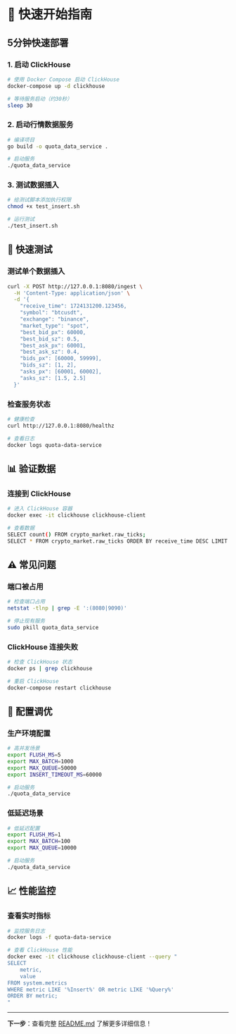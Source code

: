 # 🚀 快速开始指南

## 5分钟快速部署

### 1. 启动 ClickHouse

```bash
# 使用 Docker Compose 启动 ClickHouse
docker-compose up -d clickhouse

# 等待服务启动（约30秒）
sleep 30
```

### 2. 启动行情数据服务

```bash
# 编译项目
go build -o quota_data_service .

# 启动服务
./quota_data_service
```

### 3. 测试数据插入

```bash
# 给测试脚本添加执行权限
chmod +x test_insert.sh

# 运行测试
./test_insert.sh
```

## 🧪 快速测试

### 测试单个数据插入

```bash
curl -X POST http://127.0.0.1:8080/ingest \
  -H 'Content-Type: application/json' \
  -d '{
    "receive_time": 1724131200.123456,
    "symbol": "btcusdt",
    "exchange": "binance",
    "market_type": "spot",
    "best_bid_px": 60000,
    "best_bid_sz": 0.5,
    "best_ask_px": 60001,
    "best_ask_sz": 0.4,
    "bids_px": [60000, 59999],
    "bids_sz": [1, 2],
    "asks_px": [60001, 60002],
    "asks_sz": [1.5, 2.5]
  }'
```

### 检查服务状态

```bash
# 健康检查
curl http://127.0.0.1:8080/healthz

# 查看日志
docker logs quota-data-service
```

## 📊 验证数据

### 连接到 ClickHouse

```bash
# 进入 ClickHouse 容器
docker exec -it clickhouse clickhouse-client

# 查看数据
SELECT count() FROM crypto_market.raw_ticks;
SELECT * FROM crypto_market.raw_ticks ORDER BY receive_time DESC LIMIT 5;
```

## ⚠️ 常见问题

### 端口被占用
```bash
# 检查端口占用
netstat -tlnp | grep -E ':(8080|9090)'

# 停止现有服务
sudo pkill quota_data_service
```

### ClickHouse 连接失败
```bash
# 检查 ClickHouse 状态
docker ps | grep clickhouse

# 重启 ClickHouse
docker-compose restart clickhouse
```

## 🔧 配置调优

### 生产环境配置

```bash
# 高并发场景
export FLUSH_MS=5
export MAX_BATCH=1000
export MAX_QUEUE=50000
export INSERT_TIMEOUT_MS=60000

# 启动服务
./quota_data_service
```

### 低延迟场景

```bash
# 低延迟配置
export FLUSH_MS=1
export MAX_BATCH=100
export MAX_QUEUE=10000

# 启动服务
./quota_data_service
```

## 📈 性能监控

### 查看实时指标

```bash
# 监控服务日志
docker logs -f quota-data-service

# 查看 ClickHouse 性能
docker exec -it clickhouse clickhouse-client --query "
SELECT 
    metric,
    value
FROM system.metrics 
WHERE metric LIKE '%Insert%' OR metric LIKE '%Query%'
ORDER BY metric;
"
```

---

**下一步**：查看完整 [README.md](README.md) 了解更多详细信息！ 